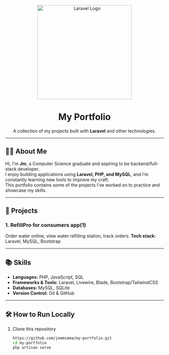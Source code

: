 <p align="center">
  <img src="https://raw.githubusercontent.com/laravel/art/master/logo-lockup/5%20SVG/2%20CMYK/1%20Full%20Color/laravel-logolockup-cmyk-red.svg" width="300" alt="Laravel Logo">
</p>

<h1 align="center">My Portfolio</h1>

<p align="center">
  A collection of my projects built with <strong>Laravel</strong> and other technologies.  
</p>

---

## 👨‍💻 About Me
Hi, I'm **Jm**, a Computer Science graduate and aspiring to be backend/full-stack developer.  
I enjoy building applications using **Laravel, PHP, and MySQL**, and I’m constantly learning new tools to improve my craft.  
This portfolio contains some of the projects I’ve worked on to practice and showcase my skills.

---

## 🚀 Projects

### 1. RefillPro for consumers app(1)  
Order water online, view water refilling station, track orders. 
**Tech stack:** Laravel, MySQL, Bootstrap  

 

---

## 📚 Skills
- **Languages:** PHP, JavaScript, SQL  
- **Frameworks & Tools:** Laravel, Livewire, Blade, Bootstrap/TailwindCSS  
- **Databases:** MySQL, SQLite  
- **Version Control:** Git & GitHub  

---

## 🛠️ How to Run Locally
1. Clone this repository  
   ```bash
   https://github.com/jeemsama/my-portfolio.git
   cd my-portfolio
   php artisan serve
